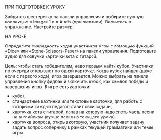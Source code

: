 ПРИ ПОДГОТОВКЕ К УРОКУ

Зайдите в шестеренку на панели управления и выберите нужную коллекцию в Images 1 и в Audio (при желании). Вернитесь в упражнение. Настройте размер. 

НА УРОКЕ

Определите очередность ходов участников игры с помощью функций «Dice» или «Stone-Scissors-Paper» на панели управления. Подготовьте аудио для озвучки карточки кота с гитарой.

Цель: чтобы стать победителем, надо первым найти кубок. Участники по очереди открывают по одной карточке. Когда кубок найден (даже если с первого хода), игра завершается. Можно выбрать на панели управления кнопку фидбэк и включить кубок, как символ победы и завершения игры.
В игре есть карточки:
- кубок,
- стандартные картинки или текстовые карточки, для работы с которыми каждый педагог ставит свои задачи,
- карточка кота с гитарой, попав на которую надо спеть часть песни на английском (лучше песня из текущего урока),
- карточка вопроса, открыв которую, участник получает задачу задать вопрос сопернику в рамках текущей грамматики или темы игры.
